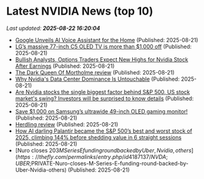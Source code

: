 # Latest NVIDIA News (top 10)
_Last updated: **2025-08-22 16:20:04**_

- [Google Unveils AI Voice Assistant for the Home](http://www.pymnts.com/news/artificial-intelligence/2025/google-unveils-ai-voice-assistant-home/) (Published: 2025-08-21)
- [LG’s massive 77-inch C5 OLED TV is more than $1,000 off](https://www.theverge.com/tech/763418/lg-c5-oled-tv-sony-wh-1000xm5-deal-sale) (Published: 2025-08-21)
- [Bullish Analysts, Options Traders Expect New Highs for Nvidia Stock After Earnings](https://biztoc.com/x/4be4c9273028ba8c) (Published: 2025-08-21)
- [The Dark Queen Of Mortholme review](https://www.rockpapershotgun.com/the-dark-queen-of-mortholme-review) (Published: 2025-08-21)
- [Why Nvidia's Data Center Dominance Is Untouchable](https://biztoc.com/x/76e6a882f9ccb46d) (Published: 2025-08-21)
- [Are Nvidia stocks the single biggest factor behind S&P 500, US stock market's swing? Investors will be surprised to know details](https://economictimes.indiatimes.com/news/international/us/are-nvidia-stocks-the-single-biggest-factor-behind-us-stock-markets-swing-investors-will-be-surprised-to-details/articleshow/123436369.cms) (Published: 2025-08-21)
- [Save $1,000 on Samsung’s ultrawide 49-inch OLED gaming monitor!](https://www.pcworld.com/article/2885608/save-1000-on-samsungs-ultrawide-49-inch-oled-gaming-monitor.html) (Published: 2025-08-21)
- [Herdling review](https://www.rockpapershotgun.com/herdling-review) (Published: 2025-08-21)
- [How AI darling Palantir became the S&P 500’s best and worst stock of 2025, climbing 144% before shedding value in 6 straight sessions](https://fortune.com/2025/08/21/why-palantir-stock-falling-openai-bubble-citron-shortseller-andrew-left/) (Published: 2025-08-21)
- [Nuro closes $203M Series E funding round backed by Uber, Nvidia, others](https://thefly.com/permalinks/entry.php/id4187137/NVDA;UBER;$PRIVATE-Nuro-closes-M-Series-E-funding-round-backed-by-Uber-Nvidia-others) (Published: 2025-08-21)
